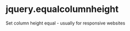 jquery.equalcolumnheight
========================

Set column height equal - usually for responsive websites
